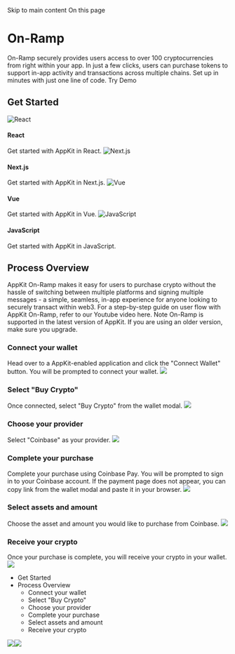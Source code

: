 Skip to main content
On this page
# On-Ramp
On-Ramp securely provides users access to over 100 cryptocurrencies from right within your app. In just a few clicks, users can purchase tokens to support in-app activity and transactions across multiple chains. Set up in minutes with just one line of code.
Try Demo
## Get Started​
![React](https://docs.reown.com/appkit/features/onramp)
#### React
Get started with AppKit in React.
![Next.js](https://docs.reown.com/appkit/features/onramp)
#### Next.js
Get started with AppKit in Next.js.
![Vue](https://docs.reown.com/appkit/features/onramp)
#### Vue
Get started with AppKit in Vue.
![JavaScript](https://docs.reown.com/appkit/features/onramp)
#### JavaScript
Get started with AppKit in JavaScript.
## Process Overview​
AppKit On-Ramp makes it easy for users to purchase crypto without the hassle of switching between multiple platforms and signing multiple messages - a simple, seamless, in-app experience for anyone looking to securely transact within web3.
For a step-by-step guide on user flow with AppKit On-Ramp, refer to our Youtube video here.
Note
On-Ramp is supported in the latest version of AppKit. If you are using an older version, make sure you upgrade.
### Connect your wallet​
Head over to a AppKit-enabled application and click the "Connect Wallet" button. You will be prompted to connect your wallet.
![](https://docs.reown.com/img/w3m/onramp/1.png)
### Select "Buy Crypto"​
Once connected, select "Buy Crypto" from the wallet modal.
![](https://docs.reown.com/img/w3m/onramp/2.png)
### Choose your provider​
Select "Coinbase" as your provider.
![](https://docs.reown.com/img/w3m/onramp/3.png)
### Complete your purchase​
Complete your purchase using Coinbase Pay. You will be prompted to sign in to your Coinbase account. If the payment page does not appear, you can copy link from the wallet modal and paste it in your browser.
![](https://docs.reown.com/img/w3m/onramp/4.png)
### Select assets and amount​
Choose the asset and amount you would like to purchase from Coinbase.
![](https://docs.reown.com/img/w3m/onramp/5.png)
### Receive your crypto​
Once your purchase is complete, you will receive your crypto in your wallet.
![](https://docs.reown.com/img/w3m/onramp/6.png)
  * Get Started
  * Process Overview
    * Connect your wallet
    * Select "Buy Crypto"
    * Choose your provider
    * Complete your purchase
    * Select assets and amount
    * Receive your crypto


![](https://t.co/1/i/adsct?bci=4&dv=America%2FToronto%26en-US%26Google%20Inc.%26MacIntel%26255%261080%26600%266%2624%261080%26600%260%26na&eci=3&event=%7B%7D&event_id=faf4cebf-e4b2-49e1-8f0d-b6ea6327631c&integration=gtm&p_id=Twitter&p_user_id=0&pl_id=d29c6ad1-7d50-47dd-a867-841c3c2f26cc&tw_document_href=https%3A%2F%2Fdocs.reown.com%2Fappkit%2Ffeatures%2Fonramp&tw_iframe_status=0&txn_id=oo02q&type=javascript&version=2.3.31)![](https://analytics.twitter.com/1/i/adsct?bci=4&dv=America%2FToronto%26en-US%26Google%20Inc.%26MacIntel%26255%261080%26600%266%2624%261080%26600%260%26na&eci=3&event=%7B%7D&event_id=faf4cebf-e4b2-49e1-8f0d-b6ea6327631c&integration=gtm&p_id=Twitter&p_user_id=0&pl_id=d29c6ad1-7d50-47dd-a867-841c3c2f26cc&tw_document_href=https%3A%2F%2Fdocs.reown.com%2Fappkit%2Ffeatures%2Fonramp&tw_iframe_status=0&txn_id=oo02q&type=javascript&version=2.3.31)
